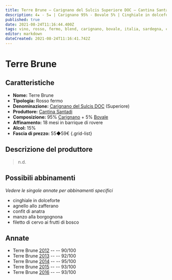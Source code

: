 ```yaml
---
title: Terre Brune – Carignano del Sulcis Superiore DOC – Cantina Santadi – Sardegna (IT) – 55◆59€
description: 4★ - 5★ | Carignano 95% - Bovale 5% | Cinghiale in dolceforte  agnello allo zafferano – Confit di anatra – Manzo alla borgognona – Filetto di cervo ai frutti di bosco
published: true
date: 2021-08-24T11:16:44.400Z
tags: vino, rosso, fermo, blend, carignano, bovale, italia, sardegna, cinghiale in dolceforte, agnello allo zafferano, confit di anatra, manzo alla borgognona, filetto di cervo ai frutti di bosco, 55◆59€, 5 stelle
editor: markdown
dateCreated: 2021-08-24T11:16:41.742Z
---
```


# Terre Brune

## Caratteristiche
- **Nome:** Terre Brune 
- **Tipologia:** Rosso fermo
- **Denominazione:** [Carignano del Sulcis DOC](/denominazioni/Italia/Sardegna/DOC/Carignano-del-Sulcis) (Superiore)
- **Produttore:** [Cantina Santadi](/produttori/Italia/Sardegna/Cantina-Santadi) 
- **Composizione:** 95% [Carignano](/vitigni/Italia/bacca-nera/carignano) + 5% [Bovale](/vitigni/Italia/bacca-nera/bovale)
- **Affinamento:** 18 mesi in barrique di rovere
- **Alcol:** 15%
- **Fascia di prezzo:** 55◆59€
{.grid-list}

## Descrizione del produttore

> n.d.

## Possibili abbinamenti
*Vedere le singole annate per abbinamenti specifici*

- cinghiale in dolceforte
- agnello allo zafferano 
- confit di anatra
- manzo alla borgognona
- filetto di cervo ai frutti di bosco

## Annate
- Terre Brune [2012](vini/Italia/Sardegna/Cantina-Santadi/Terre-Brune/2012) -- <span class="star-4"></span> -- 90/100
- Terre Brune [2013](vini/Italia/Sardegna/Cantina-Santadi/Terre-Brune/2013) -- <span class="star-5"></span> -- 92/100
- Terre Brune [2014](vini/Italia/Sardegna/Cantina-Santadi/Terre-Brune/2014) -- <span class="star-5"></span> -- 95/100
- Terre Brune [2015](vini/Italia/Sardegna/Cantina-Santadi/Terre-Brune/2015) -- <span class="star-5"></span> -- 93/100
- Terre Brune [2016](vini/Italia/Sardegna/Cantina-Santadi/Terre-Brune/2016) -- <span class="star-5"></span> -- 93/100


